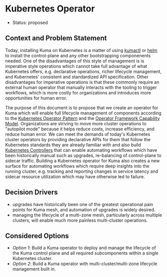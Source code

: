 # Kubernetes Operator

* Status: proposed

## Context and Problem Statement

Today, installing Kuma on Kubernetes is a matter of using [kumactl][kumactl] or
[helm][chart] to install the control-plane and any other bootstrapping
componenents needed. One of the disadvantages of this style of management is
is imperative style operations which cannot take full advantage of what
Kubernetes offers, e.g. declarative operations, richer lifecycle
management, and Kubernetes' consistent and standardized API specification. Other
disadvantages for imperative operations is that these commonly require an
external human operator that manually interacts with the tooling to trigger
workflows, which is more costly for organizations and introduces more
opportunities for human error.

The purpose of this document is to propose that we create an operator for Kuma
which will enable full lifecycle management of components according to the
[Kubernetes Operator Pattern][opp] and the [Operator Framework Capability
Model][caps]. Organizations are striving to move more cluster operations to
"autopilot mode" because it helps reduce costs, increase efficiency, and reduce
human error. We can meet the demands of today's Kubernetes cluster operators by
providing declarative APIs for them that follow the Kubernetes standards they
are already familiar with and also build [Kubernetes Controllers][ctrl] that can
enable automating workflows which have been historically manual such as
upgrades, re-balancing of control-plane to sidecar traffic. Building a
Kubernetes operator for Kuma also creates a new surface for automating workflows
which require deep insights into the running cluster, e.g. tracking and
reporting changes in service latency and sidecar resource utilization which may
have otherwise led to failure.

[kumactl]:https://kuma.io/docs/2.0.x/installation/kubernetes/#download-kumactl
[chart]:https://kuma.io/docs/2.0.x/installation/helm/
[caps]:https://operatorframework.io/what/
[opp]:https://kubernetes.io/docs/concepts/extend-kubernetes/operator/
[ctrl]:https://kubernetes.io/docs/concepts/architecture/controller/

## Decision Drivers

* upgrades have historically been one of the greatest operational pain points
  for Kuma mesh, and automation of upgrades is widely desired.
* managing the lifecycle of a multi-zone mesh, particularly across multiple
  clusters, will enable much more painless multi-cluster operations.

## Considered Options

* *Option 1*: Build a Kuma operator to deploy and manage the lifecycle of the
  Kuma control plane and all required subcomponents within a single Kubernetes
  cluster.
* *Option 2*: Build a Kuma operator with multi-cluster/multi-zone lifecycle
  management built in.
